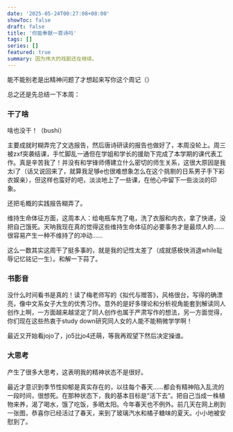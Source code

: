 ```yaml
---
date: '2025-05-24T00:27:08+08:00'
showToc: false
draft: false
title: '你能奉献一首诗吗'
tags: []
series: []
featured: true
summary: 因为伟大的戏剧还在继续。
---
```



能不能别老是出精神问题了才想起来写你这个周记（）

总之还是先总结一下本周：

### 干了啥

啥也没干！（bushi）

主要成就时糊弄完了文选报告，然后唐诗研读的报告也做好了，本周没轮上。周三被zxf突袭结课，手忙脚乱一通但在学姐和学长的援助下完成了本学期的课代表工作。真是辛苦我了！并没有和学锋师傅建立什么密切的师生关系，这很大原因是我太i了（话又说回来了，就算我足够e也很难想象怎么在这个挑剔的日系男子手下彩衣娱亲），但这样也蛮好的吧，淡淡地上了一些课，在他心中留下一些淡淡的印象。

还把毛概的实践报告糊弄了。

维持生命体征方面，这周本人：给电瓶车充了电，洗了衣服和内衣，拿了快递，没把自己饿死。天呐我现在真的觉得这些维持生命体征的必要事务才是最烦人的……很容易产生一种不维持了的冲动……

这么一数其实这周干了挺多事的，就是我的记性太差了（成就感极快消退while耻辱记忆铭记一生）。和解一下蒜了。

### 书影音

没什么时间看书是真的！读了梅老师写的《拟代与赠答》，风格很台，写得的确漂亮，像中文系女子大生的优秀习作。意外的是好多理论和分析视角能套到解读同人创作上啊，一方面越来越坚定了同人创作也属于严肃写作的想法，另一方面觉得，你们现在这些热衷于study down研究同人女的人能不能稍微学学啊！

最近又开始看jojo了，jo5比jo4还萌，等我再观望下然后决定操谁。
### 大思考

产生了很多大思考，这表明我的精神状态不是很好。

最近才意识到季节性抑郁是真实存在的，以往每个春天……都会有精神陷入乱流的一段时间，很想死。在那种状态下，我的基本目标是“活下去”。把自己当成一株植物来养，渴了喝水，饿了吃饭，多晒太阳。今年春天也不例外。前几天在网上刷到一张图，恭喜你已经活过了春天，来到了玻璃汽水和橘子糖味的夏天。小小地被安慰到了。